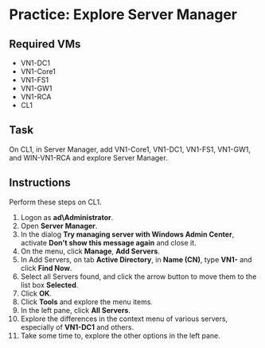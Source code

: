 # Practice: Explore Server Manager

## Required VMs

* VN1-DC1
* VN1-Core1
* VN1-FS1
* VN1-GW1
* VN1-RCA
* CL1

## Task

On CL1, in Server Manager, add VN1-Core1, VN1-DC1, VN1-FS1, VN1-GW1, and WIN-VN1-RCA and explore Server Manager.

## Instructions

Perform these steps on CL1.

1. Logon as **ad\Administrator**.
1. Open **Server Manager**.
1. In the dialog **Try managing server with Windows Admin Center**, activate **Don't show this message again** and close it.
1. On the menu, click **Manage**, **Add Servers**.
1. In Add Servers, on tab **Active Directory**, in **Name (CN)**, type **VN1-** and click **Find Now**.
1. Select all Servers found, and click the arrow button to move them to the list box **Selected**.
1. Click **OK**.
1. Click **Tools** and explore the menu items.
1. In the left pane, click **All Servers**.
1. Explore the differences in the context menu of various servers, especially of **VN1-DC1** and others.
1. Take some time to, explore the other options in the left pane.
